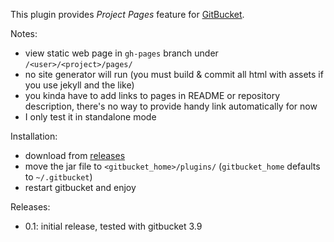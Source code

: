 This plugin provides *Project Pages* feature for
[GitBucket](https://github.com/gitbucket/gitbucket).

Notes:

- view static web page in `gh-pages` branch under
  `/<user>/<project>/pages/`
- no site generator will run (you must build & commit all html with
  assets if you use jekyll and the like)
- you kinda have to add links to pages in README or repository
  description, there's no way to provide handy link automatically for
  now
- I only test it in standalone mode

Installation:

- download from [releases](https://github.com/yaroot/gitbucket-pages-plugin/releases)
- move the jar file to `<gitbucket_home>/plugins/` (`gitbucket_home` defaults to `~/.gitbucket`)
- restart gitbucket and enjoy

Releases:

- 0.1: initial release, tested with gitbucket 3.9

